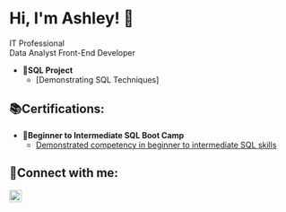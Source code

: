 <h1>Hi, I'm Ashley! 👋<br/>
</h1>
<a>IT Professional <br> Data Analyst <span class="tab"> Front-End Developer
</a>


- <b>💾SQL Project</b>
  - [Demonstrating SQL Techniques]



<h2>📚Certifications:</h2>

- <b>📜Beginner to Intermediate SQL Boot Camp</b>
  - [Demonstrated competency in beginner to intermediate SQL skills](https://www.virtualbadge.io/certificate-validator?credential=98ad3729-c413-42f5-adf7-8a6ef1fbac81)


</h1>

<h2>📱Connect with me:
</h2>
<a href="https://www.linkedin.com/in/ashley-s-00788554" target="_blank">
  <img align="left" alt="ENTER YOUR NAME HERE" width="22px" src="https://cdn.jsdelivr.net/npm/simple-icons@v3/icons/linkedin.svg" />



